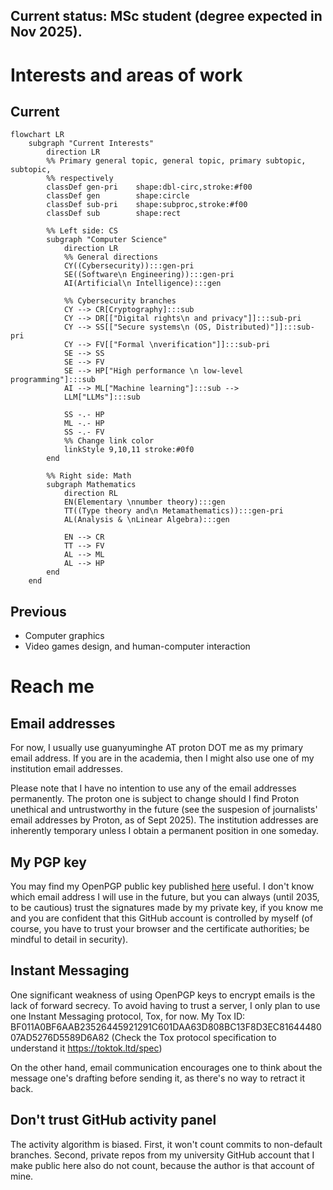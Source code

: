 ## Current status: MSc student (degree expected in Nov 2025).

# Interests and areas of work
## Current
```mermaid
flowchart LR
	subgraph "Current Interests"
		direction LR
		%% Primary general topic, general topic, primary subtopic, subtopic,
		%% respectively
		classDef gen-pri	shape:dbl-circ,stroke:#f00
		classDef gen		shape:circle
		classDef sub-pri	shape:subproc,stroke:#f00
		classDef sub		shape:rect
	
		%% Left side: CS
		subgraph "Computer Science"
			direction LR
			%% General directions
			CY((Cybersecurity)):::gen-pri
			SE((Software\n Engineering)):::gen-pri
			AI(Artificial\n Intelligence):::gen
	
			%% Cybersecurity branches
			CY --> CR[Cryptography]:::sub
			CY --> DR[["Digital rights\n and privacy"]]:::sub-pri
			CY --> SS[["Secure systems\n (OS, Distributed)"]]:::sub-pri
			CY --> FV[["Formal \nverification"]]:::sub-pri
			SE --> SS
			SE --> FV
			SE --> HP["High performance \n low-level programming"]:::sub
			AI --> ML["Machine learning"]:::sub -->
			LLM["LLMs"]:::sub
	
			SS -.- HP
			ML -.- HP
			SS -.- FV
			%% Change link color
			linkStyle 9,10,11 stroke:#0f0 
		end
	
		%% Right side: Math
		subgraph Mathematics
			direction RL
			EN(Elementary \nnumber theory):::gen
			TT((Type theory and\n Metamathematics)):::gen-pri
			AL(Analysis & \nLinear Algebra):::gen
	
			EN --> CR
			TT --> FV
			AL --> ML
			AL --> HP
		end
	end
```

## Previous
- Computer graphics
- Video games design, and human-computer interaction

# Reach me
## Email addresses
For now, I usually use guanyuminghe AT proton DOT me as my primary email
address. If you are in the academia, then I might also use one of my
institution email addresses.

Please note that I have no intention to use any of the email addresses
permanently. The proton one is subject to change should I find Proton unethical
and untrustworthy in the future (see the suspesion of journalists' email
addresses by Proton, as of Sept 2025). The institution addresses are
inherently temporary unless I obtain a permanent position in one someday.

## My PGP key
You may find my OpenPGP public key published
[here](https://github.com/guanyuming-he/Openpgp-key) useful.  I don't know
which email address I will use in the future, but you can always (until 2035,
to be cautious) trust the signatures made by my private key, if you know me and
you are confident that this GitHub account is controlled by myself (of course,
you have to trust your browser and the certificate authorities; be mindful to
detail in security).

## Instant Messaging
One significant weakness of using OpenPGP keys to encrypt emails is the lack of
forward secrecy. To avoid having to trust a server, I only plan to use one
Instant Messaging protocol, Tox, for now. My Tox ID:
BF011A0BF6AAB23526445921291C601DAA63D808BC13F8D3EC8164448007AD5276D5589D6A82
(Check the Tox protocol specification to understand it https://toktok.ltd/spec)

On the other hand, email communication encourages one to think about the
message one's drafting before sending it, as there's no way to retract it back. 


## Don't trust GitHub activity panel
The activity algorithm is biased. First, it won't count commits to non-default branches. 
Second, private repos from my university GitHub account that I make public here also do not count, 
because the author is that account of mine.
